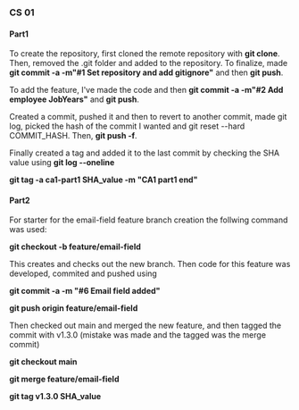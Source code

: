 ### CS 01 

#### Part1
To create the repository, first cloned the remote repository with **git clone**. 
Then, removed the .git folder and added to the repository. 
To finalize, made **git commit -a -m"#1 Set repository and add gitignore"** and then **git push**.

To add the feature, I've made the code and then **git commit -a -m"#2 Add employee JobYears"** and **git push**.

Created a commit, pushed it and then to revert to another commit, made git log, picked the hash of the commit I wanted and git reset --hard COMMIT_HASH. Then, **git push -f**.

Finally created a tag and added it to the last commit by checking the SHA value using **git log --oneline** 

**git tag -a ca1-part1 SHA_value -m "CA1 part1 end"**

#### Part2
For starter for the email-field feature branch creation the follwing command was used:

**git checkout -b feature/email-field**

This creates and checks out the new branch. Then code for this feature was developed, commited and pushed using 

**git commit -a -m "#6 Email field added"**

**git push origin feature/email-field**

Then checked out main and merged the new feature, and then tagged the commit with v1.3.0 (mistake was made and the tagged was the merge commit)

**git checkout main**

**git merge feature/email-field**

**git tag v1.3.0 SHA_value**


